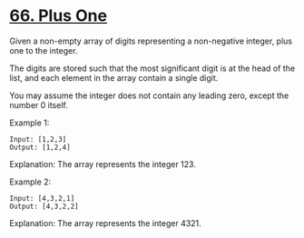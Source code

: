 [66. Plus One](https://leetcode.com/problems/plus-one/)
==============
Given a non-empty array of digits representing a non-negative integer,
plus one to the integer.

The digits are stored such that the most significant digit is at the
head of the list, and each element in the array contain a single digit.

You may assume the integer does not contain any leading zero,
except the number 0 itself.

Example 1:
```
Input: [1,2,3]
Output: [1,2,4]
```
Explanation: The array represents the integer 123.

Example 2:
```
Input: [4,3,2,1]
Output: [4,3,2,2]
```
Explanation: The array represents the integer 4321.
